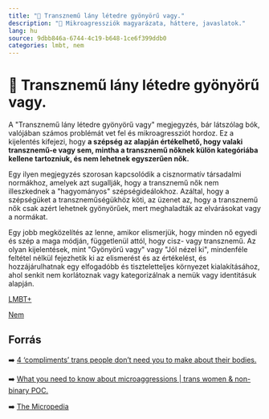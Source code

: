 ```yaml
---
title: "🚫 Transznemű lány létedre gyönyörű vagy."
description: "🚫 Mikroagressziók magyarázata, háttere, javaslatok."
lang: hu
source: 9dbb846a-6744-4c19-b648-1ce6f399ddb0
categories: lmbt, nem
---
```


<div class="wiki-content agression-title">

# 🚫 Transznemű lány létedre gyönyörű vagy.

A "Transznemű lány létedre gyönyörű vagy" megjegyzés, bár látszólag bók, valójában számos problémát vet fel és mikroagressziót hordoz. Ez a kijelentés kifejezi, hogy **a szépség az alapján értékelhető, hogy valaki transznemű-e vagy sem, mintha a transznemű nőknek külön kategóriába kellene tartozniuk, és nem lehetnek egyszerűen nők.**

Egy ilyen megjegyzés szorosan kapcsolódik a cisznormatív társadalmi normákhoz, amelyek azt sugallják, hogy a transznemű nők nem illeszkednek a "hagyományos" szépségideálokhoz. Azáltal, hogy a szépségüket a transzneműségükhöz köti, az üzenet az, hogy a transznemű nők csak azért lehetnek gyönyörűek, mert meghaladták az elvárásokat vagy a normákat.

Egy jobb megközelítés az lenne, amikor elismerjük, hogy minden nő egyedi és szép a maga módján, függetlenül attól, hogy cisz- vagy transznemű. Az olyan kijelentések, mint "Gyönyörű vagy" vagy "Jól nézel ki", mindenféle feltétel nélkül fejezhetik ki az elismerést és az értékelést, és hozzájárulhatnak egy elfogadóbb és tiszteletteljes környezet kialakításához, ahol senkit nem korlátoznak vagy kategorizálnak a nemük vagy identitásuk alapján.


<div class="categories">

[LMBT+](/#/entry?id=lmbt)

[Nem](/#/entry?id=nem)

</div>

## Forrás

➡️ [4 ‘compliments’ trans people don’t need you to make about their bodies.](https://everydayfeminism.com/2015/12/cissexist-compliments/)

➡️ [What you need to know about microaggressions | trans women & non-binary POC.](https://www.youtube.com/watch?v=XoHzS-XNCSw)

➡️ [The Micropedia](https://www.themicropedia.org/)


</div>